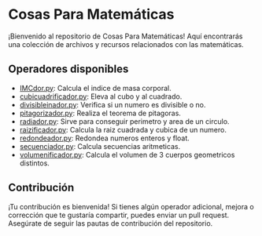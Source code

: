 # Cosas Para Matemáticas

¡Bienvenido al repositorio de Cosas Para Matemáticas! Aquí encontrarás una colección de archivos y recursos relacionados con las matemáticas.

## Operadores disponibles

- [IMCdor.py](./IMCdor.py): Calcula el indice de masa corporal.
- [cubicuadrificador.py](./cubicuadrificador.py): Eleva al cubo y al cuadrado.
- [divisibleinador.py](./divisibleinador.py): Verifica si un numero es divisible o no.
- [pitagorizador.py](./pitagorizador.py): Realiza el teorema de pitagoras.
- [radiador.py](./radiador.py): Sirve para conseguir perimetro y area de un circulo.
- [raizificador.py](./raizificador.py): Calcula la raiz cuadrada y cubica de un numero.
- [redondeador.py](./redondeador.py): Redondea numeros enteros y float.
- [secuenciador.py](./secuenciador.py): Calcula secuencias aritmeticas.
- [volumenificador.py](./volumenificador.py): Calcula el volumen de 3 cuerpos geometricos distintos.


## Contribución

¡Tu contribución es bienvenida! Si tienes algún operador adicional, mejora o corrección que te gustaría compartir, puedes enviar un pull request. Asegúrate de seguir las pautas de contribución del repositorio.
